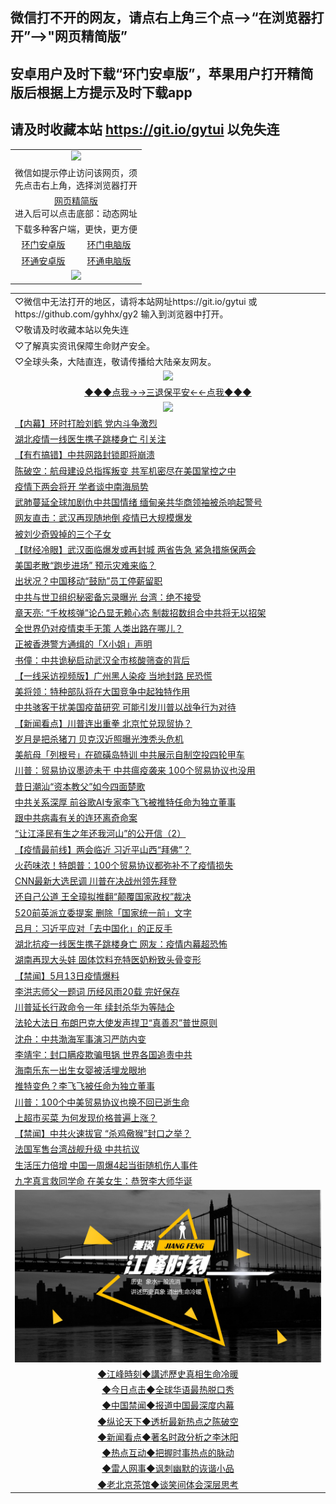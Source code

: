 ## 微信打不开的网友，请点右上角三个点-->“在浏览器打开”-->"网页精简版”
## 安卓用户及时下载“环门安卓版”，苹果用户打开精简版后根据上方提示及时下载app
## 请及时收藏本站 https://git.io/gytui 以免失连 </a>

<table>
  <tr>
    <td colspan="2" align="center"><img src="https://cdn.jsdelivr.net/gh/opipe/up/oGate65.jpg"/></td>
  </tr>
  <tr>
    <td colspan="2" align="center">微信如提示停止访问该网页，须<br/>先点击右上角，选择浏览器打开</td>
  <tr>
  <tr>
    <td colspan="2" align="center"><a href="https://gitcdn.xyz/cdn/otiny/up/master/show005.htm">网页精简版</a><br/>进入后可以点击底部：动态网址</td>
  </tr>
  <tr>
    <td colspan="2" align="center">下载多种客户端，更快，更方便</td>
  <tr>
  <tr>
    <td align="center"><a href="https://cdn.jsdelivr.net/gh/opipe/up/oGatea.apk">环门安卓版</a></td>
    <td align="center"><a href="https://cdn.jsdelivr.net/gh/opipe/up/oGate.zip">环门电脑版</a></td>
  </tr>
  <tr>
    <td align="center"><a href="https://cdn.jsdelivr.net/gh/opipe/up/oPipe.apk">环通安卓版</a></td>
    <td align="center"><a href="https://raw.githubusercontent.com/opipe/up/master/oPipe.zip">环通电脑版</a></td>
  </tr>
 
  <tr>
    <td colspan="2" align="center"><img src="https://cdn.jsdelivr.net/gh/opipe/up/oGate640.jpg"/></td>
  </tr>
  
</table> 
 
 <table>
<tr>
<td colspan="2" align=left>
♡微信中无法打开的地区，请将本站网址https://git.io/gytui 或 https://github.com/gyhhx/gy2 输入到浏览器中打开。 
 </td>
</tr>
 <tr>
 <td colspan="2" align=left>
♡敬请及时收藏本站以免失连
  <tr>
<td colspan="2" align=left>
♡了解真实资讯保障生命财产安全。
 </td>
   <tr>
<td colspan="2" align=left>
♡全球头条，大陆直连，敬请传播给大陆亲友网友。
 </td>
</tr>

</td>
 </tr>
  <tr>
    <td colspan="2" align=center><img src="https://github.com/gyhhx/image-upload/blob/master/3t%20(1).jpg"></td>
 </tr>
 <tr><td colspan="2" align="center"><a href="https://img.xgtfd.press/oo.aspx?name=ogQuit&key=avwjjojsereqbbyt&from=gy">◆◆◆点我→→三退保平安←←点我◆◆◆</a></td></tr>
  <tr>
    <td colspan="2" align=center><img src="https://cdn.jsdelivr.net/gh/gyoupiodf/im1/%E7%BD%91%E9%97%A8%E6%96%B0%E9%97%BB1.jpg"></td>
 </tr>
<tr><td colspan="2" align="left"><a href="https://img.xgtfd.press/?name=c1170538&key=avwjjojsereqbbyt&from=gy">【内幕】环时打脸刘鹤 党内斗争激烈</a></td></tr>
<tr><td colspan="2" align="left"><a href="https://img.xgtfd.press/?name=c1170490&key=avwjjojsereqbbyt&from=gy">湖北疫情一线医生携子跳楼身亡 引关注</a></td></tr>
<tr><td colspan="2" align="left"><a href="https://img.xgtfd.press/?name=c1170503&key=avwjjojsereqbbyt&from=gy">【有冇搞错】中共网路封锁即将崩溃</a></td></tr>
<tr><td colspan="2" align="left"><a href="https://img.xgtfd.press/?name=c1170598&key=avwjjojsereqbbyt&from=gy">陈破空：航母建设总指挥叛变 共军机密尽在美国掌控之中</a></td></tr>
<tr><td colspan="2" align="left"><a href="https://img.xgtfd.press/?name=c1170505&key=avwjjojsereqbbyt&from=gy">疫情下两会将开 学者谈中南海局势</a></td></tr>
<tr><td colspan="2" align="left"><a href="https://img.xgtfd.press/?name=c1170580&key=avwjjojsereqbbyt&from=gy">武肺蔓延全球加剧仇中共国情绪 缅甸亲共华商领袖被杀响起警号</a></td></tr>
<tr><td colspan="2" align="left"><a href="https://img.xgtfd.press/?name=c1170572&key=avwjjojsereqbbyt&from=gy">网友直击：武汉再现随地倒 疫情已大规模爆发</a></td></tr>
<tr><td colspan="2" align="left"><a href="https://img.xgtfd.press/?name=c1170589&key=avwjjojsereqbbyt&from=gy">被刘少奇毁掉的三个子女</a></td></tr>
<tr><td colspan="2" align="left"><a href="https://img.xgtfd.press/?name=c1170543&key=avwjjojsereqbbyt&from=gy">【财经冷眼】武汉面临爆发或再封城 两省告急 紧急措施保两会</a></td></tr>
<tr><td colspan="2" align="left"><a href="https://img.xgtfd.press/?name=c1170513&key=avwjjojsereqbbyt&from=gy">美国老散“跑步进场” 预示灾难来临？</a></td></tr>
<tr><td colspan="2" align="left"><a href="https://img.xgtfd.press/?name=c1170583&key=avwjjojsereqbbyt&from=gy">出状况？中国移动“鼓励”员工停薪留职</a></td></tr>
<tr><td colspan="2" align="left"><a href="https://img.xgtfd.press/?name=c1170561&key=avwjjojsereqbbyt&from=gy">中共与世卫组织秘密备忘录曝光 台湾：绝不接受</a></td></tr>
<tr><td colspan="2" align="left"><a href="https://img.xgtfd.press/?name=c1170541&key=avwjjojsereqbbyt&from=gy">章天亮: “千枚核弹”论凸显无赖心态 制裁招数组合中共将无以招架</a></td></tr>
<tr><td colspan="2" align="left"><a href="https://img.xgtfd.press/?name=c1170569&key=avwjjojsereqbbyt&from=gy">全世界仍对疫情束手无策  人类出路在哪儿？</a></td></tr>
<tr><td colspan="2" align="left"><a href="https://img.xgtfd.press/?name=c1170557&key=avwjjojsereqbbyt&from=gy">正被香港警方通缉的「X小姐」声明</a></td></tr>
<tr><td colspan="2" align="left"><a href="https://img.xgtfd.press/?name=c1170588&key=avwjjojsereqbbyt&from=gy">书僮：中共诡秘启动武汉全市核酸筛查的背后</a></td></tr>
<tr><td colspan="2" align="left"><a href="https://img.xgtfd.press/?name=c1170566&key=avwjjojsereqbbyt&from=gy">【一线采访视频版】广州黑人染疫 当地封路 民恐慌</a></td></tr>
<tr><td colspan="2" align="left"><a href="https://img.xgtfd.press/?name=c1170584&key=avwjjojsereqbbyt&from=gy">美将领：特种部队将在大国竞争中起独特作用</a></td></tr>
<tr><td colspan="2" align="left"><a href="https://img.xgtfd.press/?name=c1170524&key=avwjjojsereqbbyt&from=gy">中共骇客干扰美国疫苗研究 可能引发川普以战争行为对待</a></td></tr>
<tr><td colspan="2" align="left"><a href="https://img.xgtfd.press/?name=c1170596&key=avwjjojsereqbbyt&from=gy">【新闻看点】川普连出重拳 北京忙兑现贸协？</a></td></tr>
<tr><td colspan="2" align="left"><a href="https://img.xgtfd.press/?name=c1170577&key=avwjjojsereqbbyt&from=gy">岁月是把杀猪刀 贝克汉近照曝光洩秃头危机</a></td></tr>
<tr><td colspan="2" align="left"><a href="https://img.xgtfd.press/?name=c1170559&key=avwjjojsereqbbyt&from=gy">美航母「列根号」在硫磺岛特训 中共展示自制空投四轮甲车</a></td></tr>
<tr><td colspan="2" align="left"><a href="https://img.xgtfd.press/?name=c1170570&key=avwjjojsereqbbyt&from=gy">川普：贸易协议墨迹未干 中共瘟疫袭来 100个贸易协议也没用</a></td></tr>
<tr><td colspan="2" align="left"><a href="https://img.xgtfd.press/?name=c1170576&key=avwjjojsereqbbyt&from=gy">昔日潮汕“资本教父”如今四面楚歌</a></td></tr>
<tr><td colspan="2" align="left"><a href="https://img.xgtfd.press/?name=c1170542&key=avwjjojsereqbbyt&from=gy">中共关系深厚 前谷歌AI专家李飞飞被推特任命为独立董事</a></td></tr>
<tr><td colspan="2" align="left"><a href="https://img.xgtfd.press/?name=c1170556&key=avwjjojsereqbbyt&from=gy">跟中共病毒有关的连环离奇命案</a></td></tr>
<tr><td colspan="2" align="left"><a href="https://img.xgtfd.press/?name=c1170539&key=avwjjojsereqbbyt&from=gy">“让江泽民有生之年还我河山”的公开信（2）</a></td></tr>
<tr><td colspan="2" align="left"><a href="https://img.xgtfd.press/?name=c1170595&key=avwjjojsereqbbyt&from=gy">【疫情最前线】两会临近 习近平山西“拜佛”？</a></td></tr>
<tr><td colspan="2" align="left"><a href="https://img.xgtfd.press/?name=c1170501&key=avwjjojsereqbbyt&from=gy">火药味浓！特朗普：100个贸易协议都弥补不了疫情损失</a></td></tr>
<tr><td colspan="2" align="left"><a href="https://img.xgtfd.press/?name=c1170579&key=avwjjojsereqbbyt&from=gy">CNN最新大选民调 川普在决战州领先拜登</a></td></tr>
<tr><td colspan="2" align="left"><a href="https://img.xgtfd.press/?name=c1170575&key=avwjjojsereqbbyt&from=gy">还自己公道 王全璋拟推翻“颠覆国家政权”裁决</a></td></tr>
<tr><td colspan="2" align="left"><a href="https://img.xgtfd.press/?name=c1170560&key=avwjjojsereqbbyt&from=gy">520前英派立委提案 删除「国家统一前」文字</a></td></tr>
<tr><td colspan="2" align="left"><a href="https://img.xgtfd.press/?name=c1170617&key=avwjjojsereqbbyt&from=gy">吕月：习近平应对「去中国化」的正反手</a></td></tr>
<tr><td colspan="2" align="left"><a href="https://img.xgtfd.press/?name=c1170608&key=avwjjojsereqbbyt&from=gy">湖北抗疫一线医生携子跳楼身亡 网友：疫情内幕超恐怖</a></td></tr>
<tr><td colspan="2" align="left"><a href="https://img.xgtfd.press/?name=c1170568&key=avwjjojsereqbbyt&from=gy">湖南再现大头娃 固体饮料充特医奶粉致头骨变形</a></td></tr>
<tr><td colspan="2" align="left"><a href="https://img.xgtfd.press/?name=c1170587&key=avwjjojsereqbbyt&from=gy">【禁闻】5月13日疫情爆料</a></td></tr>
<tr><td colspan="2" align="left"><a href="https://img.xgtfd.press/?name=c1170604&key=avwjjojsereqbbyt&from=gy">李洪志师父一题词 历经风雨20载 完好保存</a></td></tr>
<tr><td colspan="2" align="left"><a href="https://img.xgtfd.press/?name=c1170590&key=avwjjojsereqbbyt&from=gy">川普延长行政命令一年 续封杀华为等陆企</a></td></tr>
<tr><td colspan="2" align="left"><a href="https://img.xgtfd.press/?name=c1170586&key=avwjjojsereqbbyt&from=gy">法轮大法日 布朗巴克大使发声捍卫“真善忍”普世原则</a></td></tr>
<tr><td colspan="2" align="left"><a href="https://img.xgtfd.press/?name=c1170615&key=avwjjojsereqbbyt&from=gy">沈舟：中共渤海军事演习严防内变</a></td></tr>
<tr><td colspan="2" align="left"><a href="https://img.xgtfd.press/?name=c1170491&key=avwjjojsereqbbyt&from=gy">李靖宇：封口瞒疫欺骗甩锅 世界各国追责中共</a></td></tr>
<tr><td colspan="2" align="left"><a href="https://img.xgtfd.press/?name=c1170535&key=avwjjojsereqbbyt&from=gy">海南乐东一出生女婴被活埋龙眼地</a></td></tr>
<tr><td colspan="2" align="left"><a href="https://img.xgtfd.press/?name=c1170492&key=avwjjojsereqbbyt&from=gy">推特变色？李飞飞被任命为独立董事</a></td></tr>
<tr><td colspan="2" align="left"><a href="https://img.xgtfd.press/?name=c1170502&key=avwjjojsereqbbyt&from=gy">川普：100个中美贸易协议也换不回已逝生命</a></td></tr>
<tr><td colspan="2" align="left"><a href="https://img.xgtfd.press/?name=c1170530&key=avwjjojsereqbbyt&from=gy">上超市买菜 为何发现价格普遍上涨？</a></td></tr>
<tr><td colspan="2" align="left"><a href="https://img.xgtfd.press/?name=c1170526&key=avwjjojsereqbbyt&from=gy">【禁闻】中共火速拔官 “杀鸡儆猴”封口之举？</a></td></tr>
<tr><td colspan="2" align="left"><a href="https://img.xgtfd.press/?name=c1170550&key=avwjjojsereqbbyt&from=gy">法国军售台湾战舰升级 中共抗议</a></td></tr>
<tr><td colspan="2" align="left"><a href="https://img.xgtfd.press/?name=c1170540&key=avwjjojsereqbbyt&from=gy">生活压力倍增 中国一周爆4起当街随机伤人事件</a></td></tr>
<tr><td colspan="2" align="left"><a href="https://img.xgtfd.press/?name=c1170565&key=avwjjojsereqbbyt&from=gy">九字真言救同学命 在美女生：恭贺李大师华诞</a></td></tr>

 <tr>
   <td colspan="2" align=center><img src="https://github.com/gyoupiodf/im1/blob/master/jf-1.jpg"></td>
  </tr>
   <tr>
   <td colspan="2" align=center> 
<a href="https://img.xgtfd.press/oo.aspx?name=c922850&key=avwjjojsereqbbyt&from=gy&tag=9877">◆江峰時刻◆講述歷史真相生命冷暖</a><br/>
    </td>
  </tr>
   <tr>
   <td colspan="2" align=center> 
<a href="https://img.xgtfd.press/oo.aspx?name=c816850&key=avwjjojsereqbbyt&from=gy&tag=9877">◆今日点击◆全球华语最热脱口秀</a><br/>
    </td>
  </tr>
  <tr>
  <td colspan="2" align=center>
<a href="https://img.xgtfd.press/oo.aspx?name=c816860&key=avwjjojsereqbbyt&from=gy&tag=99733110">◆中国禁闻◆报道中国最深度内幕</a><br/>
   </tr>
  <tr>
     <td colspan="2" align=center>
<a href="https://img.xgtfd.press/oo.aspx?name=c816855&key=avwjjojsereqbbyt&from=gy&tag=997110">◆纵论天下◆透析最新热点之陈破空</a><br/>
   </tr>
   <tr>
      <td colspan="2" align=center>
<a href="https://img.xgtfd.press/oo.aspx?name=c838308&key=avwjjojsereqbbyt&from=gy&tag=9973110">◆新闻看点◆著名时政分析之李沐阳</a><br/>
   </tr>
   <tr>
     <td colspan="2" align=center>
<a href="https://img.xgtfd.press/oo.aspx?name=c816852&key=avwjjojsereqbbyt&from=gy&tag=9733110">◆热点互动◆把握时事热点的脉动</a><br/>
   </tr>
   <tr>
      <td colspan="2" align=center>
<a href="https://img.xgtfd.press/oo.aspx?name=c816694&key=avwjjojsereqbbyt&from=gy&tag=93310">◆雷人网事◆讽刺幽默的诙谐小品</a><br/>
   </tr>
   <tr>
    <td colspan="2" align=center>
<a href="https://img.xgtfd.press/oo.aspx?name=c816650&key=avwjjojsereqbbyt&from=gy&tag=9973110">◆老北京茶馆◆谈笑间体会深层思考</a><br/>
   </tr>

</table>
